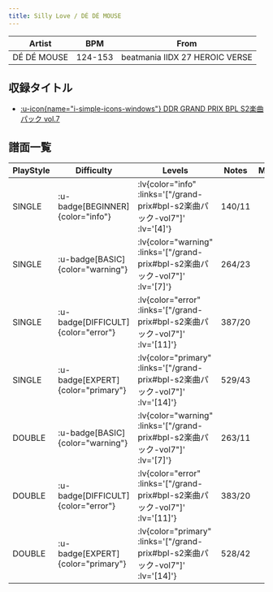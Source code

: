 ```yaml
---
title: Silly Love / DÉ DÉ MOUSE
---
```


|Artist|BPM|From|
|------|---|----|
|DÉ DÉ MOUSE|124-153|beatmania IIDX 27 HEROIC VERSE|

## 収録タイトル

- [ :u-icon{name="i-simple-icons-windows"} DDR GRAND PRIX BPL S2楽曲パック vol.7](/grand-prix#bpl-s2楽曲パック-vol7)

## 譜面一覧

|PlayStyle|Difficulty|Levels|Notes|Movie|
|---------|----------|------|-----|-----|
|SINGLE| :u-badge[BEGINNER]{color="info"} | :lv{color="info" :links='["/grand-prix#bpl-s2楽曲パック-vol7"]' :lv='[4]'} |140/11||
|SINGLE| :u-badge[BASIC]{color="warning"} | :lv{color="warning" :links='["/grand-prix#bpl-s2楽曲パック-vol7"]' :lv='[7]'} |264/23||
|SINGLE| :u-badge[DIFFICULT]{color="error"} | :lv{color="error" :links='["/grand-prix#bpl-s2楽曲パック-vol7"]' :lv='[11]'} |387/20||
|SINGLE| :u-badge[EXPERT]{color="primary"} | :lv{color="primary" :links='["/grand-prix#bpl-s2楽曲パック-vol7"]' :lv='[14]'} |529/43||
|DOUBLE| :u-badge[BASIC]{color="warning"} | :lv{color="warning" :links='["/grand-prix#bpl-s2楽曲パック-vol7"]' :lv='[7]'} |263/11||
|DOUBLE| :u-badge[DIFFICULT]{color="error"} | :lv{color="error" :links='["/grand-prix#bpl-s2楽曲パック-vol7"]' :lv='[11]'} |383/20||
|DOUBLE| :u-badge[EXPERT]{color="primary"} | :lv{color="primary" :links='["/grand-prix#bpl-s2楽曲パック-vol7"]' :lv='[14]'} |528/42||
